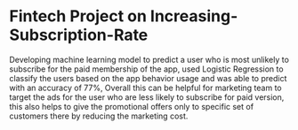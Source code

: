 # Fintech Project on Increasing-Subscription-Rate
Developing machine learning model to predict a user who is most unlikely to subscribe for the paid membership of the app, used Logistic Regression to classify the users based on the app behavior usage and was able to predict with an accuracy of 77%, Overall this can be helpful for marketing team to target the ads for the user who are less likely to subscribe for paid version, this also helps to give the promotional offers only to specific set of customers there by reducing the marketing cost.


